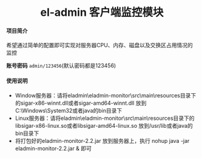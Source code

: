 <h1 style="text-align: center">el-admin 客户端监控模块</h1>

#### 项目简介
希望通过简单的配置即可实现对服务器CPU、内存、磁盘以及交换区占用情况的监控

**账号密码** ```admin/123456```(默认密码都是123456)

####  使用说明
- Window服务器：请将eladmin\eladmin-monitor\src\main\resources目录下的sigar-x86-winnt.dll或者sigar-amd64-winnt.dll 放到C:\Windows\System32或者java的bin目录下
- Linux服务器：请将eladmin\eladmin-monitor\src\main\resources目录下的libsigar-x86-linux.so或者libsigar-amd64-linux.so 放到/usr/lib或者java的bin目录下
- 将打包好的eladmin-monitor-2.2.jar 放到服务器上，执行 nohup java -jar eladmin-monitor-2.2.jar & 即可
